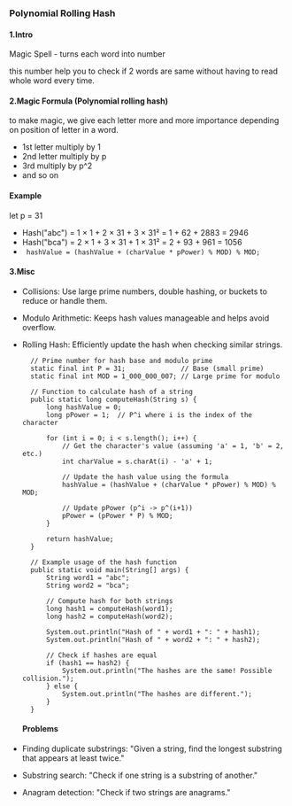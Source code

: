 ### Polynomial Rolling Hash

#### 1.Intro

Magic Spell - turns each word into number

this number help you to check if 2 words are same without having to read whole word every time.

#### 2.Magic Formula (Polynomial rolling hash)

to make magic, we give each letter more and more importance depending on position of letter in a word.

- 1st letter multiply by 1
- 2nd letter multiply by p
- 3rd multiply by p^2
- and so on

#### Example
let p = 31
- Hash("abc") = 1 × 1 + 2 × 31 + 3 × 31²
            = 1 + 62 + 2883
            = 2946
- Hash("bca") = 2 × 1 + 3 × 31 + 1 × 31²
            = 2 + 93 + 961
            = 1056
- ``` hashValue = (hashValue + (charValue * pPower) % MOD) % MOD;```
#### 3.Misc
- Collisions: Use large prime numbers, double hashing, or buckets to reduce or handle them.
- Modulo Arithmetic: Keeps hash values manageable and helps avoid overflow.
- Rolling Hash: Efficiently update the hash when checking similar strings.

  ```public class PolynomialRollingHash {
    // Prime number for hash base and modulo prime
    static final int P = 31;              // Base (small prime)
    static final int MOD = 1_000_000_007; // Large prime for modulo

    // Function to calculate hash of a string
    public static long computeHash(String s) {
        long hashValue = 0;
        long pPower = 1;  // P^i where i is the index of the character

        for (int i = 0; i < s.length(); i++) {
            // Get the character's value (assuming 'a' = 1, 'b' = 2, etc.)
            int charValue = s.charAt(i) - 'a' + 1;
            
            // Update the hash value using the formula
            hashValue = (hashValue + (charValue * pPower) % MOD) % MOD;

            // Update pPower (p^i -> p^(i+1))
            pPower = (pPower * P) % MOD;
        }

        return hashValue;
    }

    // Example usage of the hash function
    public static void main(String[] args) {
        String word1 = "abc";
        String word2 = "bca";
        
        // Compute hash for both strings
        long hash1 = computeHash(word1);
        long hash2 = computeHash(word2);

        System.out.println("Hash of " + word1 + ": " + hash1);
        System.out.println("Hash of " + word2 + ": " + hash2);

        // Check if hashes are equal
        if (hash1 == hash2) {
            System.out.println("The hashes are the same! Possible collision.");
        } else {
            System.out.println("The hashes are different.");
        }
    }
  ```

  #### Problems

- Finding duplicate substrings: "Given a string, find the longest substring that appears at least twice."
- Substring search: "Check if one string is a substring of another."
- Anagram detection: "Check if two strings are anagrams."
